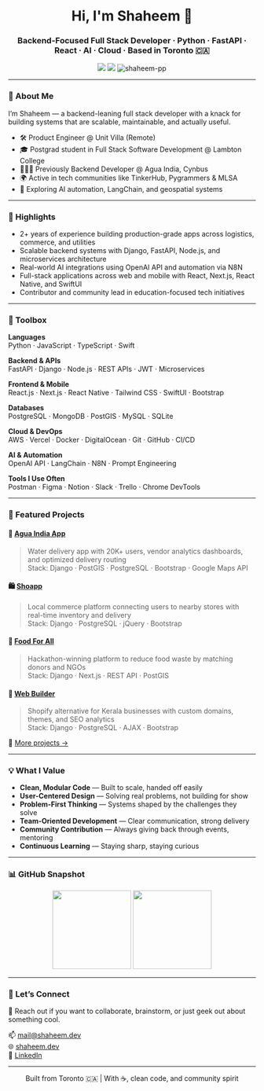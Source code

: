 <h1 align="center">Hi, I'm Shaheem 👋</h1>
<h3 align="center">Backend-Focused Full Stack Developer · Python · FastAPI · React · AI · Cloud · Based in Toronto 🇨🇦</h3>

<p align="center">
  <a href="https://www.linkedin.com/in/shaheem-pp/"><img src="https://img.shields.io/badge/LinkedIn-Shaheem%20PP-blue?style=flat-square"></a>
  <a href="https://shaheem.dev"><img src="https://img.shields.io/badge/Portfolio-shaheem.dev-0ea5e9?style=flat-square"></a>
  <img src="https://komarev.com/ghpvc/?username=shaheem-pp&label=Profile%20views&color=0e75b6&style=flat-square" alt="shaheem-pp" />
</p>

---

### 👋 About Me

I’m Shaheem — a backend-leaning full stack developer with a knack for building systems that are scalable, maintainable, and actually useful.

- 🛠 Product Engineer @ Unit Villa (Remote)
- 🎓 Postgrad student in Full Stack Software Development @ Lambton College
- 🧑‍🤝‍🧑 Previously Backend Developer @ Agua India, Cynbus
- 🌍 Active in tech communities like TinkerHub, Pygrammers & MLSA
- 🧪 Exploring AI automation, LangChain, and geospatial systems

---

### 🌟 Highlights

- 2+ years of experience building production-grade apps across logistics, commerce, and utilities
- Scalable backend systems with Django, FastAPI, Node.js, and microservices architecture
- Real-world AI integrations using OpenAI API and automation via N8N
- Full-stack applications across web and mobile with React, Next.js, React Native, and SwiftUI
- Contributor and community lead in education-focused tech initiatives

---

### 🔧 Toolbox

**Languages**  
Python · JavaScript · TypeScript · Swift

**Backend & APIs**  
FastAPI · Django · Node.js · REST APIs · JWT · Microservices

**Frontend & Mobile**  
React.js · Next.js · React Native · Tailwind CSS · SwiftUI · Bootstrap

**Databases**  
PostgreSQL · MongoDB · PostGIS · MySQL · SQLite

**Cloud & DevOps**  
AWS · Vercel · Docker · DigitalOcean · Git · GitHub · CI/CD

**AI & Automation**  
OpenAI API · LangChain · N8N · Prompt Engineering

**Tools I Use Often**  
Postman · Figma · Notion · Slack · Trello · Chrome DevTools

---

### 🚀 Featured Projects

#### 🌊 [Agua India App](https://apps.apple.com/in/app/agua-india/id1503679371)
> Water delivery app with 20K+ users, vendor analytics dashboards, and optimized delivery routing  
Stack: Django · PostGIS · PostgreSQL · Bootstrap · Google Maps API

#### 🛍 [Shoapp](https://apps.apple.com/ca/app/sho-app-shopping-app/id6450304129)
> Local commerce platform connecting users to nearby stores with real-time inventory and delivery  
Stack: Django · PostgreSQL · jQuery · Bootstrap

#### 🥣 [Food For All](https://github.com/AkshayBenny/food-surplus-detection)
> Hackathon-winning platform to reduce food waste by matching donors and NGOs  
Stack: Django · Next.js · REST API · PostGIS

#### 🧰 [Web Builder](#)
> Shopify alternative for Kerala businesses with custom domains, themes, and SEO analytics  
Stack: Django · PostgreSQL · AJAX · Bootstrap

🔗 [More projects →](https://shaheem.dev/projects)

---

### 💡 What I Value

- **Clean, Modular Code** — Built to scale, handed off easily  
- **User-Centered Design** — Solving real problems, not building for show  
- **Problem-First Thinking** — Systems shaped by the challenges they solve  
- **Team-Oriented Development** — Clear communication, strong delivery  
- **Community Contribution** — Always giving back through events, mentoring  
- **Continuous Learning** — Staying sharp, staying curious

---

### 📊 GitHub Snapshot

<p align="center">
  <img src="https://github-readme-stats.vercel.app/api?username=shaheem-pp&theme=dark&include_all_commits=true&count_private=true&hide_border=true" height="160" />
  <img src="https://github-readme-stats.vercel.app/api/top-langs/?username=shaheem-pp&layout=compact&theme=dark&hide_border=true" height="160"/>
</p>

---

### 🤝 Let’s Connect

💬 Reach out if you want to collaborate, brainstorm, or just geek out about something cool.

📫 mail@shaheem.dev  
🌐 [shaheem.dev](https://shaheem.dev)  
💼 [LinkedIn](https://www.linkedin.com/in/shaheem-pp)

---

<p align="center">
  Built from Toronto 🇨🇦 | With ☕, clean code, and community spirit
</p>
